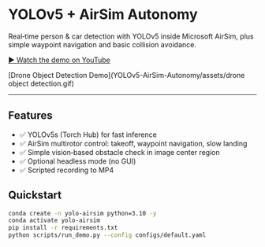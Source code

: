 # YOLOv5 + AirSim Autonomy

Real‑time person & car detection with YOLOv5 inside Microsoft AirSim, plus simple waypoint navigation and basic collision avoidance.

[▶️ Watch the demo on YouTube](https://youtu.be/SuTeEVTpxuw?si=joeSaWKcEFA3DiKz)

[Drone Object Detection Demo](YOLOv5-AirSim-Autonomy/assets/drone object detection.gif)


---

## Features
- ✅ YOLOv5s (Torch Hub) for fast inference
- ✅ AirSim multirotor control: takeoff, waypoint navigation, slow landing
- ✅ Simple vision‑based obstacle check in image center region
- ✅ Optional headless mode (no GUI)
- ✅ Scripted recording to MP4

## Quickstart
```bash
conda create -n yolo-airsim python=3.10 -y
conda activate yolo-airsim
pip install -r requirements.txt
python scripts/run_demo.py --config configs/default.yaml
